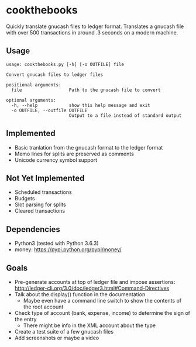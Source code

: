 # cookthebooks

Quickly translate gnucash files to ledger format. Translates a gnucash file with over 500 transactions in around .3 seconds on a modern machine.

## Usage
```
usage: cookthebooks.py [-h] [-o OUTFILE] file

Convert gnucash files to ledger files

positional arguments:
  file                  Path to the gnucash file to convert

optional arguments:
  -h, --help            show this help message and exit
  -o OUTFILE, --outfile OUTFILE
                        Output to a file instead of standard output
```

## Implemented
- Basic tranlation from the gnucash format to the ledger format
- Memo lines for splits are preserved as comments
- Unicode currency symbol support

## Not Yet Implemented
- Scheduled transactions
- Budgets
- Slot parsing for splits
- Cleared transactions

## Dependencies
- Python3 (tested with Python 3.6.3)
- money: https://pypi.python.org/pypi/money/

## Goals
- Pre-generate accounts at top of ledger file and impose assertions: http://ledger-cli.org/3.0/doc/ledger3.html#Command-Directives
- Talk about the display() function in the documentation
	- Maybe even have a command line switch to show the contents of the root account
- Check type of account (bank, expense, income) to determine the sign of the entry
	- There might be info in the XML account about the type
- Create a test suite of a few gnucash files
- Add screenshots or maybe a video
